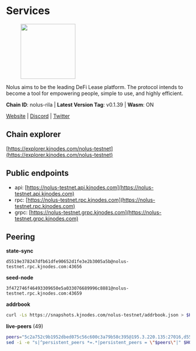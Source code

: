 # Services

<figure><img src="https://raw.githubusercontent.com/kj89/testnet_manuals/main/pingpub/logos/nolus.png" width="150" alt=""><figcaption></figcaption></figure>

Nolus aims to be the leading DeFi Lease platform. The protocol  intends to become a tool for empowering people, simple to use, and highly efficient.

**Chain ID**: nolus-rila | **Latest Version Tag**: v0.1.39 | **Wasm**: ON

[Website](https://www.nolus.io) | [Discord](https://discord.gg/nolus-protocol) | [Twitter](https://twitter.com/NolusProtocol)


## Chain explorer
[https://explorer.kjnodes.com/nolus-testnet](https://explorer.kjnodes.com/nolus-testnet)

## Public endpoints

* api: [https://nolus-testnet.api.kjnodes.com](https://nolus-testnet.api.kjnodes.com)
* rpc: [https://nolus-testnet.rpc.kjnodes.com](https://nolus-testnet.rpc.kjnodes.com)
* grpc: [https://nolus-testnet.grpc.kjnodes.com](https://nolus-testnet.grpc.kjnodes.com)

## Peering

**state-sync**

```text
d5519e378247dfb61dfe90652d1fe3e2b3005a5b@nolus-testnet.rpc.kjnodes.com:43656
```

**seed-node**

```text
3f472746f46493309650e5a033076689996c8881@nolus-testnet.rpc.kjnodes.com:43659
```

**addrbook**
```bash
curl -Ls https://snapshots.kjnodes.com/nolus-testnet/addrbook.json > $HOME/.nolus/config/addrbook.json
```

**live-peers** (49)
```bash
peers="5c2a752c9b1952dbed075c56c600c3a79b58c395@195.3.220.135:27016,d5519e378247dfb61dfe90652d1fe3e2b3005a5b@65.109.68.190:43656,7a1fc4d1cc0ffec7db6a2a15496136e62561b162@161.97.146.108:26656,387393e38531ac010f500d294505232a77c88766@45.33.32.8:26656,5289137e6134895c5b3b82a9847869f2a889cdc0@65.108.97.58:2776,0bd0ef62956eff96d8962d43f4c5eb48a60dd0d8@176.79.218.5:26656,5c6be03806e01f48b0cd6115f458b9a0d542a3fd@103.166.184.52:26656,5c236704215735ea722a3ca742a5161c2e871ec6@65.109.85.209:29656,fa75cd5dd243ef9dd40516921994a90ef522c776@85.190.254.14:43656,e0aac09f3de68abf583b0e3994228ee8bd19d1eb@168.119.124.130:45659,038eef443b6bab9c28f9109599cd8733b3eb8dff@65.21.185.92:26656,301dcb25951a0ebd6a36e09e612c85dc3aea3767@95.70.160.37:26656,df5523a9d35328716337343cbeea3063cd4fa9b3@65.108.206.118:61256,03ec7af23216082eeccc690b7bdcbe497bf2dcf8@136.243.88.91:9000,0f068dea3781719b1f89a9aa2a63ddc59d69e16b@170.64.142.164:26656,98907b8c92c003aa2d003bb5d47e5ae6e34b0732@77.51.200.79:46656,60c57c5b7215c84260249768cf66ae550142af9f@141.98.169.25:26656,0130c7e5dbc56f4a933215b2ea25cd1ac80efd41@95.31.16.222:26656,6cb8e63bf00d37399454ab24b6cf316062b90117@199.175.98.110:36656,19c6579ebb9d869e61c4dd082dc414cac6f799f3@46.4.122.235:26656,e51dcd1fae9c0448ba8304b680056f3c92f45950@65.109.166.254:26656,58d7fc67e12548f3f1ddda3bbe6000ae3d9d638c@85.10.198.169:13656,1cb8223111a5fb8a631d73aa3bcd7abd2ef41ba7@45.87.104.84:1184,96aa88ea77f86d0d1f37642b6c4a7c9e9d57fca6@84.46.240.251:26656,38a385b8cee941625c424b46aed1419a1556015b@38.242.203.139:26656,28cdf59b342cb19fe488e99fab754ccc90c379e3@185.196.21.104:26656,8b0b427b4567a7a66f05fab1146ee97b52ad7958@93.189.30.119:26656,81ff6924175ccca5d1f09cb5d999f0e64852ccea@188.163.121.216:26656,c2cb6ef82c61385556842873f3400da0de52ca8a@45.207.49.201:26656,13bca9c9a9a251b0257761c85d1ec4bf8823ab79@147.182.192.169:37656,b6c8dc38a5dba19a3f10d23b3572065db9265fa3@65.109.85.225:9000,8deaf3c9359ad5534bd5713d3396f3b23d32d07b@207.244.244.194:26656,2c48f832db11915efd85c8de84f1d779eec565f0@185.245.182.58:43656,b58f28536e9170b919a24242387e7c41b97371f1@113.161.144.108:26656,723d799586cb2659f797a336bcbafaf6b0903586@92.53.65.56:16656,98f1c8de34db535585bfa390151b1d2ab323dc31@167.86.99.207:26656,8539e9777b36e6d8cfd3d68d44dd369cb8f8514f@188.232.7.208:37656,85c5ef9ff695574abdf1ab38fb1196bc6482aec5@89.252.21.37:26656,b6a26ee14cc45afe188db94423a0c3e687b0b722@44.197.250.213:36656,04a0036ff421f2dd8f46cca1fae9a893624bd868@95.216.14.72:29656,5bf83be8dfe52fe2c204300f1e9b1449487ce5af@88.99.164.158:1176,2cb3a2440c0881ff89ae0ec0e45f2b81f0f354eb@176.9.51.55:10156,9e115998aa7265e433532366cfd05ad9af523458@38.242.201.87:26656,97fffd429873e58e3050d9f52a76a4aebb9879b7@185.242.86.153:26656,2d500ae8bddfa548ee0fb0ed969709d78a4015af@144.168.47.230:26656,7312aaf943db310ed2efd08ab6dd91f73c3c9864@65.108.134.208:39656,e4b7228ccadf3180e6e323aa4c0c97946ac054dc@65.109.112.20:11134,c2c7344a10a39040592a8aa156ef9da17700d9a2@45.84.0.252:26656,67be97f5ef69a4f149fbef7970ba888e5b2c2cff@65.108.231.124:16656"
sed -i -e "s|^persistent_peers *=.*|persistent_peers = \"$peers\"|" $HOME/.nolus/config/config.toml
```
